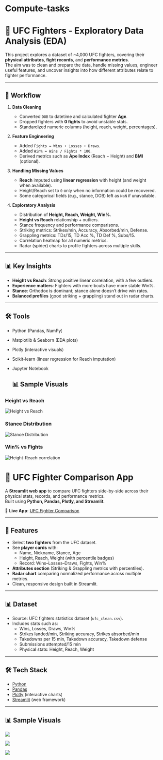 # Compute-tasks
# 🥊 UFC Fighters - Exploratory Data Analysis (EDA)

This project explores a dataset of ~4,000 UFC fighters, covering their **physical attributes**, **fight records**, and **performance metrics**.  
The aim was to clean and prepare the data, handle missing values, engineer useful features, and uncover insights into how different attributes relate to fighter performance.

---

## 🔧 Workflow
1. **Data Cleaning**
   - Converted `DOB` to datetime and calculated fighter **Age**.  
   - Dropped fighters with **0 fights** to avoid unstable stats.  
   - Standardized numeric columns (height, reach, weight, percentages).  

2. **Feature Engineering**
   - Added `Fights = Wins + Losses + Draws`.  
   - Added `Win% = Wins / Fights * 100`.  
   - Derived metrics such as **Ape Index** (Reach − Height) and **BMI** (optional).  

3. **Handling Missing Values**
   - **Reach** imputed using **linear regression** with height (and weight when available).  
   - Height/Reach set to `0` only when no information could be recovered.  
   - Some categorical fields (e.g., stance, DOB) left as `NaN` if unavailable.  

4. **Exploratory Analysis**
   - Distribution of **Height, Reach, Weight, Win%**.  
   - **Height vs Reach** relationship + outliers.  
   - Stance frequency and performance comparisons.  
   - Striking metrics: Strikes/min, Accuracy, Absorbed/min, Defense.  
   - Grappling metrics: TDs/15, TD Acc %, TD Def %, Subs/15.  
   - Correlation heatmap for all numeric metrics.  
   - Radar (spider) charts to profile fighters across multiple skills.  

---

## 📊 Key Insights
- **Height vs Reach**: Strong positive linear correlation, with a few outliers.  
- **Experience matters**: Fighters with more bouts have more stable Win%.  
- **Stance**: Orthodox is dominant; stance alone doesn’t drive win rates.  
- **Balanced profiles** (good striking + grappling) stand out in radar charts.  

---

## 🛠️ Tools
- Python (Pandas, NumPy)  
- Matplotlib & Seaborn (EDA plots)  
- Plotly (interactive visuals)  
- Scikit-learn (linear regression for Reach imputation)  
- Jupyter Notebook

  ## 📊 Sample Visuals

### Height vs Reach
![Height vs Reach](images/height-vs-reach.png)

### Stance Distribution
![Stance Distribution](images/stance.png)

### Win% vs Fights
![Height-Reach correlation](images/correlation.png)



# 🥊 UFC Fighter Comparison App

A **Streamlit web app** to compare UFC fighters side-by-side across their physical stats, records, and performance metrics.  
Built using **Python, Pandas, Plotly, and Streamlit**.

🔗 **Live App:** [UFC Fighter Comparison](https://ufc-fighter-comparison-sktmbtkr.streamlit.app/)

---

## 🚀 Features

- Select **two fighters** from the UFC dataset.
- See **player cards** with:
  - Name, Nickname, Stance, Age
  - Height, Reach, Weight (with percentile badges)
  - Record: Wins–Losses–Draws, Fights, Win%
- **Attributes section** (Striking & Grappling metrics with percentiles).
- **Radar chart** comparing normalized performance across multiple metrics.
- Clean, responsive design built in Streamlit.

---

## 📊 Dataset

- Source: UFC fighters statistics dataset (`ufc_clean.csv`).
- Includes stats such as:
  - Wins, Losses, Draws, Win%
  - Strikes landed/min, Striking accuracy, Strikes absorbed/min
  - Takedowns per 15 min, Takedown accuracy, Takedown defense
  - Submissions attempted/15 min
  - Physical stats: Height, Reach, Weight

---

## 🛠️ Tech Stack

- [Python](https://www.python.org/)  
- [Pandas](https://pandas.pydata.org/)  
- [Plotly](https://plotly.com/python/) (interactive charts)  
- [Streamlit](https://streamlit.io/) (web framework)  

---

  ## 📊 Sample Visuals

![](images/image2.png)

![](images/image1.png)

![](images/image3.png)
